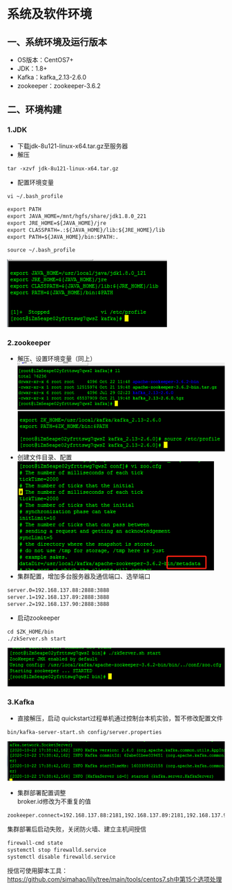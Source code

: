 # 系统及软件环境
## 一、系统环境及运行版本
- OS版本：CentOS7+
- JDK：1.8+
- Kafka：kafka_2.13-2.6.0
- zookeeper：zookeeper-3.6.2
## 二、环境构建
### 1.JDK
- 下载jdk-8u121-linux-x64.tar.gz至服务器
- 解压
```
tar -xzvf jdk-8u121-linux-x64.tar.gz
```
- 配置环境变量
```
vi ~/.bash_profile
```
```
export PATH
export JAVA_HOME=/mnt/hgfs/share/jdk1.8.0_221
export JRE_HOME=${JAVA_HOME}/jre
export CLASSPATH=.:${JAVA_HOME}/lib:${JRE_HOME}/lib
export PATH=${JAVA_HOME}/bin:$PATH:.
```
```
source ~/.bash_profile
```
![](pic/01QuickStart/jdk.png)

### 2.zookeeper
- 解压、设置环境变量（同上）   
![](pic/01QuickStart/zookeeper0.png)
![](pic/01QuickStart/zookeeper1.png)
- 创建文件目录、配置   
![](pic/01QuickStart/zookeeper3.png)
- 集群配置，增加多台服务器及通信端口、选举端口
```
server.0=192.168.137.88:2888:3888
server.1=192.168.137.89:2888:3888
server.2=192.168.137.90:2888:3888
```
- 启动zookeeper   
```
cd $ZK_HOME/bin
./zkServer.sh start
```
![](pic/01QuickStart/zookeeper2.png)

### 3.Kafka
- 直接解压，启动
quickstart过程单机通过控制台本机实验，暂不修改配置文件
```
bin/kafka-server-start.sh config/server.properties
```
![](pic/01QuickStart/kafka0.png)
- 集群部署配置调整   
broker.id修改为不重复的值
```
zookeeper.connect=192.168.137.88:2181,192.168.137.89:2181,192.168.137.90:2181
```

集群部署后启动失败，关闭防火墙、建立主机间授信
```
firewall-cmd state
systemctl stop firewalld.service
systemctl disable firewalld.service
```
授信可使用脚本工具：https://github.com/simahao/lily/tree/main/tools/centos7.sh中第15个选项处理